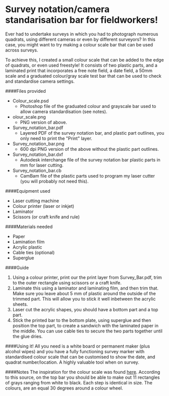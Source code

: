 Survey notation/camera standarisation bar for fieldworkers!
==========================

Ever had to undertake surveys in which you had to photograph numerous quadrats, using different cameras or even by different surveyors? In this case, you might want to try making a colour scale bar that can be used across surveys.

To achieve this, I created a small colour scale that can be added to the edge of quadrats, or even used freestyle! It consists of two plastic parts, and a laminated print that incorporates a free note field, a date field, a 50mm scale and a graduated colour/gray scale test bar that can be used to check and standardise camera settings.

####Files provided
* Colour_scale.psd
  * Photoshop file of the graduated colour and grayscale bar used to allow camera standardisation (see notes).
* olour_scale.png
  * PNG version of above.
* Survey_notation_bar.pdf
  * Layered PDF of the survey notation bar, and plastic part outlines, you only need to print the "Print" layer.
* Survey_notation_bar.png
  * 600 dpi PNG version of the above without the plastic part outlines.
* Survey_notation_bar.dxf
  * Autodesk interchange file of the survey notation bar plastic parts in mm for laser cutting.
* Survey_notation_bar.cb
  * CamBam file of the plastic parts used to program my laser cutter (you will probably not need this).

####Equipment used
* Laser cutting machine
* Colour printer (laser or inkjet)
* Laminator
* Scissors (or craft knife and rule)

####Materials needed
* Paper
* Lamination film
* Acrylic plastic
* Cable ties (optional)
* Superglue

####Guide
1. Using a colour printer, print our the print layer from Survey_Bar.pdf, trim to the outer rectangle using scissors or a craft knife.
2. Laminate this using a laminator and laminating film, and then trim that. Make sure you leave about 5 mm of plastic around the outside of the trimmed part. This will allow you to stick it well inbetween the acrylic sheets.
3. Laser cut the acrylic shapes, you should have a bottom part and a top part.
4. Stick the printed bar to the bottom plate, using superglue and then position the top part, to create a sandwich with the laminated paper in the middle. You can use cable ties to secure the two parts together until the glue dries.

####Using it!
All you need is a white board or permanent maker (plus alcohol wipes) and you have a fully functioning survey marker with standardised colour scale that can be customised to show the date, and quadrat number/location. A highly valuable tool when on survey.

####Notes
The inspiration for the colour scale was found [here]( http://www.digitalsecrets.net/secrets/portabledarkroom.html). According to this source, on the top bar you should be able to make out 11 rectangles of grays ranging from white to black. Each step is identical in size. The colours, are an equal 30 degrees around a colour wheel.